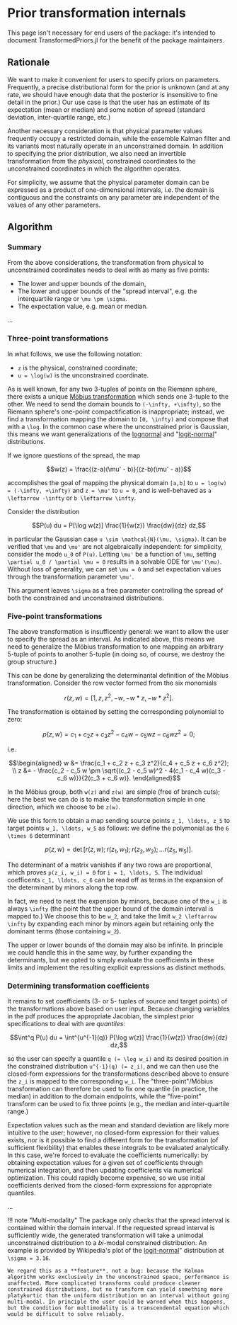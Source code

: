 # Prior transformation internals

This page isn't necessary for end users of the package: it's intended to 
document TransformedPriors.jl for the benefit of the package maintainers.

## Rationale

We want to make it convenient for users to specify priors on parameters. 
Frequently, a precise distributional form for the prior is unknown (and at any
rate, we should have enough data that the posterior is insensitive to fine detail
in the prior.) Our use case is that the user has an estimate of its expectation
(mean or median) and some notion of spread (standard deviation, inter-quartile range, etc.)

Another necessary consideration is that physical parameter values frequently occupy a restricted domain, while the ensemble Kalman filter and its variants most naturally operate in an unconstrained domain. In addition to specifying the prior distribution, we also need an invertible transformation from the *physical*, constrained coordinates to the unconstrained coordinates in which the algorithm operates.

For simplicity, we assume that the physical parameter domain can be expressed as
a product of one-dimensional intervals, i.e. the domain is contiguous and the
constraints on any parameter are independent of the values of any other parameters.

## Algorithm

### Summary

From the above considerations, the transformation from physical to unconstrained
coordinates needs to deal with as many as five points:

- The lower and upper bounds of the domain,
- The lower and upper bounds of the "spread interval", e.g. the interquartile
  range or ``\mu \pm \sigma``.
- The expectation value, e.g. mean or median.

...

### Three-point transformations

In what follows, we use the following notation:

- ``z`` is the physical, constrained coordinate;
- ``u = \log(w)`` is the unconstrained coordinate.

As is well known, for any two 3-tuples of points on the Riemann sphere, there exists a unique [Möbius transformation](https://en.wikipedia.org/wiki/M%C3%B6bius_transformation) which sends one 3-tuple to the other. We need to send the domain bounds to ``(-\infty, +\infty)``, so the Riemann sphere's one-point
compactification is inappropriate; instead, we find a transformation mapping the
domain to ``[0, \infty)`` and compose that with a ``\log``. In the common case 
where the unconstrained prior is Gaussian, this means we want generalizations of
the [lognormal](https://en.wikipedia.org/wiki/Log-normal_distribution) and "[logit-normal](https://en.wikipedia.org/wiki/Logit-normal_distribution)" distributions.

If we ignore questions of the spread, the map

```math
w(z) = \frac{(z-a)(\mu' - b)}{(z-b)(\mu' - a)}
```

accomplishes the goal of mapping the physical domain ``[a,b]`` to ``u = log(w) = (-\infty, +\infty)`` and ``z = \mu'`` to ``u = 0``, and is well-behaved as ``a \leftarrow -\infty`` or ``b \leftarrow \infty``. 

Consider the distribution

```math
P(u) du = P[\log w(z)] \frac{1}{w(z)} \frac{dw}{dz} dz,
```

in particular the Gaussian case ``u \sim \mathcal{N}(\mu, \sigma)``. It can be verified that ``\mu`` and ``\mu'`` are not algebraically independent: for simplicity, consider the mode ``u_0`` of ``P(u)``. Letting ``\mu'`` be a function of ``\mu``, setting ``\partial u_0 / \partial \mu = 0`` results in a solvable ODE
for ``\mu'(\mu)``. Without loss of generality, we can set ``\mu = 0`` and set 
expectation values through the transformation parameter ``\mu'``.

This argument leaves ``\sigma`` as a free parameter controlling the spread of both the constrained and unconstrained distributions. 

### Five-point transformations

The above transformation is insufficently general: we want to allow the user to specify the spread as an interval. As indicated above, this means we need to generalize the Möbius transformation to one mapping an arbitrary 5-tuple of points to another 5-tuple (in doing so, of course, we destroy the group structure.)

This can be done by generalizing the determinantal definition of the Möbius transformation. Consider the row vector formed from the six monomials

```math
r(z,w) = [1, z, z^2, -w, -w*z, -w*z^2].
```

The transformation is obtained by setting the corresponding polynomial to zero:

```math
p(z,w) = c_1 + c_2 z + c_3 z^2 -c_4 w - c_5 wz - c_6 wz^2 = 0;
```
i.e.

```math
\begin{aligned}
w &= \frac{c_1 + c_2 z + c_3 z^2}{c_4 + c_5 z + c_6 z^2}; \\
z &= - \frac{c_2 - c_5 w \pm \sqrt{(c_2 - c_5 w)^2 - 4(c_1 - c_4 w)(c_3 - c_6 w)}}{2(c_3 + c_6 w)}.
\end{aligned}
```

In the Möbius group, both ``w(z)`` and ``z(w)`` are simple (free of branch cuts); here the best we can do is to make the transformation simple in one direction, which we choose to be ``z(w)``.

We use this form to obtain a map sending source points ``z_1, \ldots, z_5`` to target points ``w_1, \ldots, w_5`` as follows: we define the polymonial as the ``6 \times 6`` determinant

```math
p(z,w) = \det [r(z,w); r(z_1,w_1); r(z_2,w_2); \ldots r(z_5,w_5)].
```

The determinant of a matrix vanishes if any two rows are proportional, which proves ``p(z_i, w_i) = 0`` for ``i = 1, \ldots, 5``. The individual coefficents ``c_1, \ldots, c_6`` can be read off as terms in the expansion of the determinant by minors along the top row.

In fact, we need to nest the expension by minors, because one of the ``w_i`` is always ``\infty`` (the point that the upper bound of the domain interval is mapped to.) We choose this to be ``w_2``, and take the limit ``w_2 \leftarrow \infty`` by expanding each minor by minors again but retaining only the dominant terms (those containing ``w_2``).

The upper or lower bounds of the domain may also be infinite. In principle we could handle this in the same way, by further expanding the determinants, but we opted to simply evaluate the coefficients in these limits and implement the resulting explicit expressions as distinct methods.

### Determining transformation coefficients

It remains to set coefficients (3- or 5- tuples of source and target points) of the transformations above based on user input. Because changing variables in the pdf produces the appropriate Jacobian, the simplest prior specifications to deal with are *quantiles*:

```math
\int^q P(u) du = \int^{u^{-1}(q)} P[\log w(z)] \frac{1}{w(z)} \frac{dw}{dz} dz,
```

so the user can specify a quantile ``q (= \log w_i)`` and its desired position in the constrained distribution ``u^{-1}(q) (= z_i)``, and we can then use the closed-form expressions for the transformations described above to ensure the ``z_i`` is mapped to the corresponding ``w_i``. The "three-point"/Möbius transformation can therefore be used to fix one quantile (in practice, the median) in addition to the domain endpoints, while the "five-point" transform can be used to fix three points (e.g., the median and inter-quartile range.)

Expectation values such as the mean and standard deviation are likely more intuitive to the user; however, no closed-form expression for their values exists, nor is it possible to find a different form for the transformation (of sufficient flexibility) that enables these integrals to be evaluated analytically. In this case, we're forced to evaluate the coefficients numerically: by obtaining expectation values for a given set of coefficients through numerical integration, and then updating coefficients via numerical optimization. This could rapidly become expensive, so we use initial coefficients derived from the closed-form expressions for appropriate quantiles.

...

!!! note "Multi-modality"
    The package only checks that the spread interval is contained within the domain interval. If the requested spread interval is sufficiently wide, the generated transformation will take a unimodal unconstrained distribution to a *bi*-modal constrained distribution. An example is provided by Wikipedia's plot of the
    [logit-normal](https://en.wikipedia.org/wiki/Logit-normal_distribution)" distribution at ``\sigma = 3.16``.

    We regard this as a **feature**, not a bug: because the Kalman algorithm works exclusively in the unconstrained space, performance is unaffected. More complicated transforms could produce cleaner constrained distributions, but no transform can yield something more platykurtic than the uniform distribution on an interval without going multi-modal. In principle the user could be warned when this happens, but the condition for multimodality is a transcendental equation which would be difficult to solve reliably.

